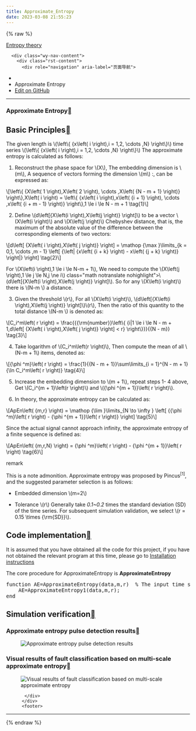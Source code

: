 ```yaml
---
title: Approximate_Entropy
date: 2023-03-08 21:55:23
---
```

{% raw %}


<section data-toggle="wy-nav-shift" class="wy-nav-content-wrap"><nav class="wy-nav-top" aria-label="移动版导航菜单" >
          <i data-toggle="wy-nav-top" class="fa fa-bars"></i>
          <a href="../index.html">Entropy theory</a>
      </nav>

      <div class="wy-nav-content">
        <div class="rst-content">
          <div role="navigation" aria-label="页面导航">
  <ul class="wy-breadcrumbs">
      <li><a href="../index.html" class="icon icon-home"></a></li>
      <li class="breadcrumb-item active">Approximate Entropy</li>
<li class="wy-breadcrumbs-aside">
   <a href="https://github.com/609520262/Deploy-static-content-to-Pages/tree/main/docs/index.rst" class="fa fa-github">Edit on GitHub</a>
</li>

  </ul>
  <hr/>
</div>
          <div role="main" class="document" itemscope="itemscope" itemtype="http://schema.org/Article">
           <div itemprop="articleBody">
             
  <section id="approximate-entropy">
<h1>Approximate Entropy<a class="headerlink" href="#approximate-entropy" title="此标题的永久链接"></a></h1>
<section id="id1">
<h2>Basic Principles<a class="headerlink" href="#id1" title="此标题的永久链接"></a></h2>
<p>The given length is <span class="math notranslate nohighlight">\(\left\{ {x\left( i \right),i = 1,2, \cdots ,N} \right\}\)</span> time series <span class="math notranslate nohighlight">\(\left\{ {x\left( i \right),i = 1,2, \cdots ,N} \right\}\)</span> The approximate entropy is calculated as follows:</p>
<ol class="arabic simple">
<li><p>Reconstruct the phase space for <span class="math notranslate nohighlight">\(X\)</span>, The embedding dimension is <span class="math notranslate nohighlight">\(m\)</span>, A sequence of vectors forming the dimension <span class="math notranslate nohighlight">\(m\)</span> :, can be expressed as:</p></li>
</ol>
<div class="math notranslate nohighlight">
\[\left\{ {X\left( 1 \right),X\left( 2 \right), \cdots ,X\left( {N - m + 1} \right)} \right\},X\left( i \right) = \left\{ {x\left( i \right),x\left( {i + 1} \right), \cdots ,x\left( {i + m - 1} \right)} \right\},1 \le i \le N - m + 1 \tag{1}\]</div>
<ol class="arabic simple" start="2">
<li><p>Define <span class="math notranslate nohighlight">\(d\left[{X\left(i \right),X\left(j \right)} \right]\)</span> to be a vector <span class="math notranslate nohighlight">\(X\left(i \right)\)</span> and <span class="math notranslate nohighlight">\(X\left(j \right)\)</span> Chebyshev distance, that is, the maximum of the absolute value of the difference between the corresponding elements of two vectors:</p></li>
</ol>
<div class="math notranslate nohighlight">
\[d\left[ {X\left( i \right),X\left( j \right)} \right] = \mathop {\max }\limits_{k = 0,1, \cdots ,m - 1} \left[ {\left| {x\left( {i + k} \right) - x\left( {j + k} \right)} \right|} \right] \tag{2}\]</div>
<p>For <span class="math notranslate nohighlight">\(X\left(i \right),1 \le i \le N-m + 1\)</span>, We need to compute the <span between it and the remaining vectors <span class="math notranslate nohighlight">\(X\left(j \right),1 \le j \le N,j \ne i\)</span> class="math notranslate nohighlight">\(d\left[{X\left(i \right),X\left(j \right)} \right]\)</span>. So for any <span class="math notranslate nohighlight">\(X\left(i \right)\)</span> there is <span class="math notranslate nohighlight">\(N-m \)</span> a distance.</p>
<ol class="arabic simple" start="3">
<li><p>Given the threshold <span class="math notranslate nohighlight">\(r\)</span>, For all <span class="math notranslate nohighlight">\(X\left(i \right)\)</span>, <span class="math notranslate nohighlight">\(d\left[{X\left(i \right),X\left(j \right)} \right]\)</span <span class="math notranslate nohighlight">\(r\)</span>, Then the ratio of this quantity to the total distance <span class="math notranslate nohighlight">\(N-m \)</span> is denoted as:</p></li>
</ol>
<div class="math notranslate nohighlight">
\[C_i^m\left( r \right) = \frac{{{\rm{number}}\left\{ {i|1 \le i \le N - m + 1,d\left[ {X\left( i \right),X\left( j \right)} \right] &lt; r} \right\}}}{{N - m}} \tag{3}\]</div>
<ol class="arabic simple" start="4">
<li><p>Take logarithm of <span class="math notranslate nohighlight">\(C_i^m\left(r \right)\)</span>, Then compute the mean of all <span class="math notranslate nohighlight">\(N-m + 1\)</span> items, denoted as:</p></li>
</ol>
<div class="math notranslate nohighlight">
\[{\phi ^m}\left( r \right) = \frac{1}{{N - m + 1}}\sum\limits_{i = 1}^{N - m + 1} {\ln C_i^m\left( r \right)} \tag{4}\]</div>
<ol class="arabic simple" start="5">
<li><p>Increase the embedding dimension to <span class="math notranslate nohighlight">\(m + 1\)</span>, repeat steps 1- 4 above, Get <span class="math notranslate nohighlight">\(C_i^{m + 1}\left(r \right)\)</span> and <span class="math notranslate nohighlight">\({\phi ^{m + 1}}\left( r \right)\)</span>.</p></li>
<li><p>In theory, the approximate entropy can be calculated as:</p></li>
</ol>
<div class="math notranslate nohighlight">
\[ApEn\left( {m,r} \right) = \mathop {\lim }\limits_{N \to \infty } \left[ {{\phi ^m}\left( r \right) - {\phi ^{m + 1}}\left( r \right)} \right] \tag{5}\]</div>
<p>Since the actual signal cannot approach infinity, the approximate entropy of a finite sequence is defined as:</p>
<div class="math notranslate nohighlight">
\[ApEn\left( {m,r,N} \right) = {\phi ^m}\left( r \right) - {\phi ^{m + 1}}\left( r \right) \tag{6}\]</div>
<div class="admonition note">
<p class="admonition-title">remark</p>
<p>This is a note admonition.
Approximate entropy was proposed by Pincus<sup>[1]</sup>, and the suggested parameter selection is as follows:</p>
<ul class="simple">
<li><p>Embedded dimension <span class="math notranslate nohighlight">\(m=2\)</span></p></li>
<li><p>Tolerance <span class="math notranslate nohighlight">\(r\)</span> Generally take <cite>0.1~0.2</cite> times the standard deviation (SD) of the time series. For subsequent simulation validation, we select <span class="math notranslate nohighlight">\(r = 0.15 \times {\rm{SD}}\)</span>.</p></li>
</ul>
</div>
</section>
<section id="id2">
<h2>Code implementation<a class="headerlink" href="#id2" title="此标题的永久链接"></a></h2>
<p>It is assumed that you have obtained all the code for this project, if you have not obtained the relevant program at this time, please go to <a class="reference internal" href="install.html"><span class="doc">Installation instructions</span></a></p>
<p>The core procedure for ApproximateEntropy is <strong>ApproximateEntropy</strong></p>
<div class="highlight-sh notranslate"><div class="highlight"><pre><span></span><span class="k">function</span> <span class="nv">AE</span><span class="o">=</span>ApproximateEntropy<span class="o">(</span>data,m,r<span class="o">)</span>  % The input time series data is a column vector
    <span class="nv">AE</span><span class="o">=</span>ApproximateEntropy1<span class="o">(</span>data,m,r<span class="o">)</span><span class="p">;</span>
end
</pre></div>
</div>
</section>
<section id="id3">
<h2>Simulation verification<a class="headerlink" href="#id3" title="此标题的永久链接"></a></h2>
<section id="id4">
<h3>Approximate entropy pulse detection results<a class="headerlink" href="#id4" title="此标题的永久链接"></a></h3>
<figure class="align-center">
<img alt="Approximate entropy pulse detection results" src="../_images/aeClass.png" />
</figure>
</section>
<section id="id5">
<h3>Visual results of fault classification based on multi-scale approximate entropy<a class="headerlink" href="#id5" title="此标题的永久链接"></a></h3>
<figure class="align-center">
<img alt="Visual results of fault classification based on multi-scale approximate entropy" src="../_images/aeEffecience.png" />
</figure>
</section>
</section>
</section>


           </div>
          </div>
          <footer>

  <hr/>

  

</footer>
        </div>
      </div>
    </section>


  {% endraw %}
